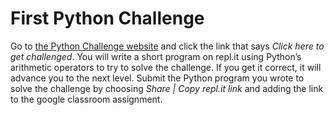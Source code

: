 # First Python Challenge
Go to [the Python Challenge website](http://www.pythonchallenge.com/) and click the link that says *Click here to get challenged*. You will write a short program on repl.it using Python’s arithmetic operators to try to solve the challenge. If you get it correct, it will advance you to the next level. Submit the Python program you wrote to solve the challenge by choosing *Share | Copy repl.it link* and adding the link to the google classroom assignment.
